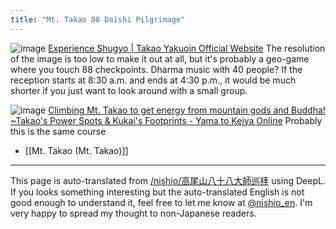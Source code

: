 ```yaml
---
title: "Mt. Takao 88 Daishi Pilgrimage"
---
```


![image](https://gyazo.com/302b73f69e7409ef5eb16e9330f0a4db/thumb/1000)
[Experience Shugyo | Takao Yakuoin Official Website](https://www.takaosan.or.jp/taiken/)
The resolution of the image is too low to make it out at all, but it's probably a geo-game where you touch 88 checkpoints.
Dharma music with 40 people? If the reception starts at 8:30 a.m. and ends at 4:30 p.m., it would be much shorter if you just want to look around with a small group.

![image](https://gyazo.com/3e45e05bf90cbf1e85eb9397a9aa0d49/thumb/1000)
[Climbing Mt. Takao to get energy from mountain gods and Buddha! ~Takao's Power Spots & Kukai's Footprints - Yama to Keiya Online](https://www.yamakei-online.com/yama-ya/detail.php?id=1209&pg=1)
Probably this is the same course

- [[Mt. Takao (Mt. Takao)]]

---
This page is auto-translated from [/nishio/高尾山八十八大師巡拝](https://scrapbox.io/nishio/高尾山八十八大師巡拝) using DeepL. If you looks something interesting but the auto-translated English is not good enough to understand it, feel free to let me know at [@nishio_en](https://twitter.com/nishio_en). I'm very happy to spread my thought to non-Japanese readers.